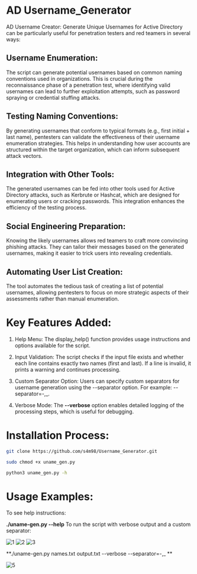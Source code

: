 # AD Username_Generator
AD Username Creator: Generate Unique Usernames for Active Directory can be particularly useful for penetration testers and red teamers in several ways:

## Username Enumeration:
The script can generate potential usernames based on common naming conventions used in organizations. This is crucial during the reconnaissance phase of a penetration test, where identifying valid usernames can lead to further exploitation attempts, such as password spraying or credential stuffing attacks.

## Testing Naming Conventions:
By generating usernames that conform to typical formats (e.g., first initial + last name), pentesters can validate the effectiveness of their username enumeration strategies. This helps in understanding how user accounts are structured within the target organization, which can inform subsequent attack vectors.

## Integration with Other Tools:
The generated usernames can be fed into other tools used for Active Directory attacks, such as Kerbrute or Hashcat, which are designed for enumerating users or cracking passwords. This integration enhances the efficiency of the testing process.

## Social Engineering Preparation:
Knowing the likely usernames allows red teamers to craft more convincing phishing attacks. They can tailor their messages based on the generated usernames, making it easier to trick users into revealing credentials.

## Automating User List Creation:
The tool automates the tedious task of creating a list of potential usernames, allowing pentesters to focus on more strategic aspects of their assessments rather than manual enumeration.

# Key Features Added:
1. Help Menu:
The display_help() function provides usage instructions and options available for the script.

2. Input Validation:
The script checks if the input file exists and whether each line contains exactly two names (first and last). If a line is invalid, it prints a warning and continues processing.

4. Custom Separator Option:
Users can specify custom separators for username generation using the --separator option.
For example: --separator=-,_.

6. Verbose Mode:
The **--verbose** option enables detailed logging of the processing steps, which is useful for debugging.

# Installation Process:
```bash
git clone https://github.com/s4m98/Username_Generator.git

sudo chmod +x uname_gen.py

python3 uname_gen.py -h
```

# Usage Examples:

To see help instructions:

**./uname-gen.py --help**
To run the script with verbose output and a custom separator:

![1](https://github.com/user-attachments/assets/f922f14d-f050-4fa4-9885-30f1ada44762)
![2](https://github.com/user-attachments/assets/886788de-447c-48f2-9fc6-0b614fe6335f)
![3](https://github.com/user-attachments/assets/d6babc91-d588-4a32-aa5d-526f6ab1f04a)

**./uname-gen.py names.txt output.txt --verbose --separator=-,_ **

![5](https://github.com/user-attachments/assets/3e8249f6-c6f9-4763-908c-a673e476355b)

